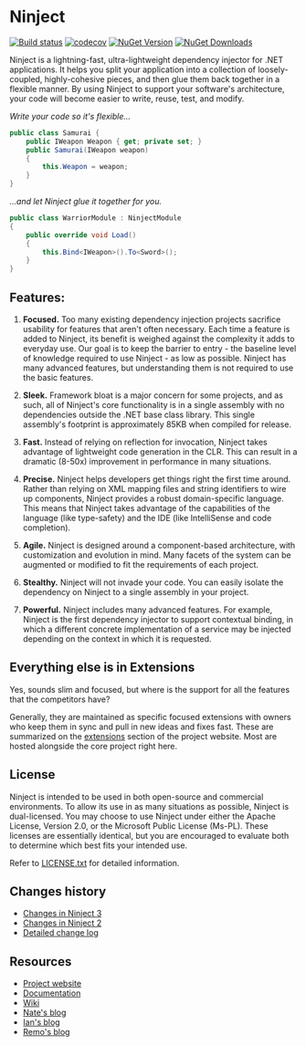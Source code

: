 # Ninject 

[![Build status](https://ci.appveyor.com/api/projects/status/vf412wymbva3x3nv?svg=true)](https://ci.appveyor.com/project/Ninject/ninject)
[![codecov](https://codecov.io/gh/ninject/Ninject/branch/master/graph/badge.svg)](https://codecov.io/gh/ninject/Ninject)
[![NuGet Version](http://img.shields.io/nuget/v/Ninject.svg?style=flat)](https://www.nuget.org/packages/Ninject/) 
[![NuGet Downloads](http://img.shields.io/nuget/dt/Ninject.svg?style=flat)](https://www.nuget.org/packages/Ninject/)

Ninject is a lightning-fast, ultra-lightweight dependency injector for .NET applications. It helps you split your
application into a collection of loosely-coupled, highly-cohesive pieces, and then glue them back together in a
flexible manner. By using Ninject to support your software's architecture, your code will become easier to write,
reuse, test, and modify.

*Write your code so it's flexible...*
```C#
public class Samurai {
    public IWeapon Weapon { get; private set; }
    public Samurai(IWeapon weapon) 
    {
        this.Weapon = weapon;
    }
}
```
*...and let Ninject glue it together for you.*
```C#
public class WarriorModule : NinjectModule
{
    public override void Load() 
    {
        this.Bind<IWeapon>().To<Sword>();
    }
}
```

## Features:

1. **Focused.** Too many existing dependency injection projects sacrifice usability for features that aren't often necessary.
   Each time a feature is added to Ninject, its benefit is weighed against the complexity it adds to everyday use. Our goal
   is to keep the barrier to entry - the baseline level of knowledge required to use Ninject - as low as possible. Ninject
   has many advanced features, but understanding them is not required to use the basic features.
   
2. **Sleek.** Framework bloat is a major concern for some projects, and as such, all of Ninject's core functionality is in a
   single assembly with no dependencies outside the .NET base class library. This single assembly's footprint is approximately
   85KB when compiled for release.
   
3. **Fast.** Instead of relying on reflection for invocation, Ninject takes advantage of lightweight code generation in the CLR.
   This can result in a dramatic (8-50x) improvement in performance in many situations.
   
4. **Precise.** Ninject helps developers get things right the first time around. Rather than relying on XML mapping files and
   string identifiers to wire up components, Ninject provides a robust domain-specific language. This means that Ninject
   takes advantage of the capabilities of the language (like type-safety) and the IDE (like IntelliSense and code completion).
   
5. **Agile.** Ninject is designed around a component-based architecture, with customization and evolution in mind. Many facets
   of the system can be augmented or modified to fit the requirements of each project.
   
6. **Stealthy.** Ninject will not invade your code. You can easily isolate the dependency on Ninject to a single assembly in
   your project.
   
7. **Powerful.** Ninject includes many advanced features. For example, Ninject is the first dependency injector to support
   contextual binding, in which a different concrete implementation of a service may be injected depending on the context in
   which it is requested.

## Everything else is in Extensions

Yes, sounds slim and focused, but where is the support for all the features that the competitors have? 

Generally, they are maintained as specific focused extensions with owners who keep them in sync and pull in new ideas and fixes fast. These are summarized on the [extensions](http://ninject.org/extensions) section of the project website. Most are hosted alongside the core project right here.

## License
Ninject is intended to be used in both open-source and commercial environments. To allow its use in as many
situations as possible, Ninject is dual-licensed. You may choose to use Ninject under either the Apache License,
Version 2.0, or the Microsoft Public License (Ms-PL). These licenses are essentially identical, but you are
encouraged to evaluate both to determine which best fits your intended use.

Refer to [LICENSE.txt](https://github.com/ninject/ninject/blob/master/LICENSE.txt) for detailed information.

## Changes history
- [Changes in Ninject 3](https://github.com/ninject/ninject/wiki/Changes-in-Ninject-3)
- [Changes in Ninject 2](https://github.com/ninject/ninject/wiki/Changes-in-Ninject-2)
- [Detailed change log](https://github.com/ninject/ninject/blob/master/CHANGELOG.md)

## Resources
- [Project website](http://ninject.org/)
- [Documentation](http://ninject.org/learn)
- [Wiki](https://github.com/ninject/ninject/wiki)
- [Nate's blog](http://kohari.org/)
- [Ian's blog](http://innovatian.com/)
- [Remo's blog](http://www.planetgeek.ch/author/remo-gloor/)
